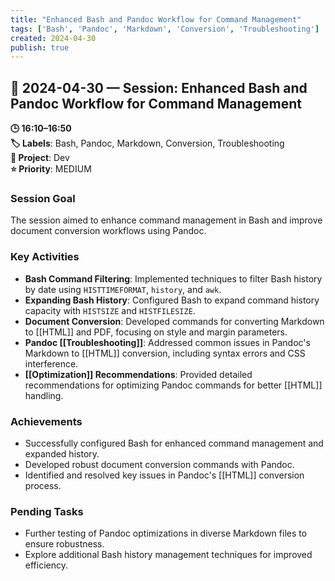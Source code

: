 ```yaml
---
title: "Enhanced Bash and Pandoc Workflow for Command Management"
tags: ['Bash', 'Pandoc', 'Markdown', 'Conversion', 'Troubleshooting']
created: 2024-04-30
publish: true
---
```


## 📅 2024-04-30 — Session: Enhanced Bash and Pandoc Workflow for Command Management

**🕒 16:10–16:50**  
**🏷️ Labels**: Bash, Pandoc, Markdown, Conversion, Troubleshooting  
**📂 Project**: Dev  
**⭐ Priority**: MEDIUM  


### Session Goal
The session aimed to enhance command management in Bash and improve document conversion workflows using Pandoc.

### Key Activities
- **Bash Command Filtering**: Implemented techniques to filter Bash history by date using `HISTTIMEFORMAT`, `history`, and `awk`.
- **Expanding Bash History**: Configured Bash to expand command history capacity with `HISTSIZE` and `HISTFILESIZE`.
- **Document Conversion**: Developed commands for converting Markdown to [[HTML]] and PDF, focusing on style and margin parameters.
- **Pandoc [[Troubleshooting]]**: Addressed common issues in Pandoc's Markdown to [[HTML]] conversion, including syntax errors and CSS interference.
- **[[Optimization]] Recommendations**: Provided detailed recommendations for optimizing Pandoc commands for better [[HTML]] handling.

### Achievements
- Successfully configured Bash for enhanced command management and expanded history.
- Developed robust document conversion commands with Pandoc.
- Identified and resolved key issues in Pandoc's [[HTML]] conversion process.

### Pending Tasks
- Further testing of Pandoc optimizations in diverse Markdown files to ensure robustness.
- Explore additional Bash history management techniques for improved efficiency.
